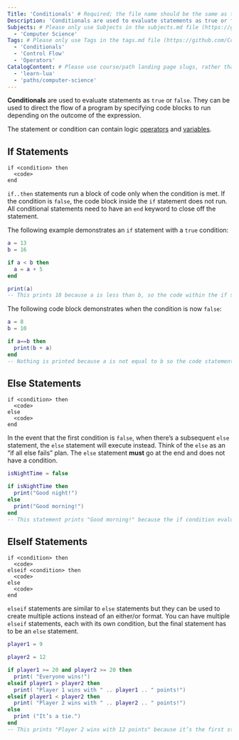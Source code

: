 ```yaml
---
Title: 'Conditionals' # Required; the file name should be the same as the title, but lowercase, with dashes instead of spaces, and all punctuation removed
Description: 'Conditionals are used to evaluate statements as true or false.' # Required; ideally under 150 characters and starts with a noun (used in search engine results and content previews)
Subjects: # Please only use Subjects in the subjects.md file (https://github.com/Codecademy/docs/blob/main/documentation/subjects.md). If that list feels insufficient, feel free to create a new Subject and add it to subjects.md in your PR!
  - 'Computer Science'
Tags: # Please only use Tags in the tags.md file (https://github.com/Codecademy/docs/blob/main/documentation/tags.md). If that list feels insufficient, feel free to create a new Tag and add it to tags.md in your PR!
  - 'Conditionals'
  - 'Control Flow'
  - 'Operators'
CatalogContent: # Please use course/path landing page slugs, rather than linking to individual content items. If listing multiple items, please put the most relevant one first
  - 'learn-lua'
  - 'paths/computer-science'
---
```


**Conditionals** are used to evaluate statements as `true` or `false`. They can be used to direct the flow of a program by specifying code blocks to run depending on the outcome of the expression.

The statement or condition can contain logic [operators](https://www.codecademy.com/resources/docs/lua/operators) and [variables](https://www.codecademy.com/resources/docs/lua/variables).

## If Statements

```pseudo
if <condition> then
  <code>
end
```

`if..then` statements run a block of code only when the condition is met. If the condition is `false`, the code block inside the `if` statement does not run. All conditional statements need to have an `end` keyword to close off the statement.

The following example demonstrates an `if` statement with a `true` condition:

```lua
a = 13
b = 16

if a < b then
  a = a + 5
end

print(a)
-- This prints 18 because a is less than b, so the code within the if statement was run which updates the value of a.
```

The following code block demonstrates when the condition is now `false`:

```lua
a = 8
b = 10

if a==b then
  print(b + a)
end
-- Nothing is printed because a is not equal to b so the code statement was not executed.
```

## Else Statements

```pseudo
if <condition> then
  <code>
else
  <code>
end
```

In the event that the first condition is `false`, when there’s a subsequent `else` statement, the `else` statement will execute instead. Think of the `else` as an “if all else fails” plan. The `else` statement **must** go at the end and does not have a condition.

```lua
isNightTime = false

if isNightTime then
  print("Good night!")
else
  print("Good morning!")
end
-- This statement prints "Good morning!" because the if condition evaluated to false.
```

## ElseIf Statements

```pseudo
if <condition> then
  <code>
elseif <condition> then
  <code>
else
  <code>
end
```

`elseif` statements are similar to `else` statements but they can be used to create multiple actions instead of an either/or format. You can have multiple `elseif` statements, each with its own condition, but the final statement has to be an `else` statement.

```lua
player1 = 9

player2 = 12

if player1 >= 20 and player2 >= 20 then
  print( "Everyone wins!")
elseif player1 > player2 then
  print( "Player 1 wins with " .. player1 .. " points!")
elseif player1 < player2 then
  print( "Player 2 wins with " .. player2 .. " points!")
else
  print ("It’s a tie.")
end
-- This prints "Player 2 wins with 12 points" because it’s the first statement that evaluates to true.
```
